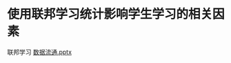 # 使用联邦学习统计影响学生学习的相关因素
联邦学习
[数据流通.pptx](https://github.com/user-attachments/files/16915157/default.pptx)
